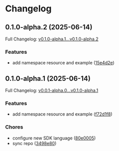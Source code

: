 # Changelog

## 0.1.0-alpha.2 (2025-06-14)

Full Changelog: [v0.1.0-alpha.1...v0.1.0-alpha.2](https://github.com/turbopuffer/turbopuffer-ruby/compare/v0.1.0-alpha.1...v0.1.0-alpha.2)

### Features

* add namespace resource and example ([15e4d2e](https://github.com/turbopuffer/turbopuffer-ruby/commit/15e4d2edce0dcdddffcb5da0ea310ad144410507))

## 0.1.0-alpha.1 (2025-06-14)

Full Changelog: [v0.0.1-alpha.0...v0.1.0-alpha.1](https://github.com/turbopuffer/turbopuffer-ruby/compare/v0.0.1-alpha.0...v0.1.0-alpha.1)

### Features

* add namespace resource and example ([f72d1f8](https://github.com/turbopuffer/turbopuffer-ruby/commit/f72d1f8d4bdb726f1a05b70be104eff825913fe9))


### Chores

* configure new SDK language ([80e0005](https://github.com/turbopuffer/turbopuffer-ruby/commit/80e0005caa84cf6b8d120f78c2d13245d7b2db48))
* sync repo ([3498e80](https://github.com/turbopuffer/turbopuffer-ruby/commit/3498e802bc2ae9cfe2292b33c803a7762999a5ac))
